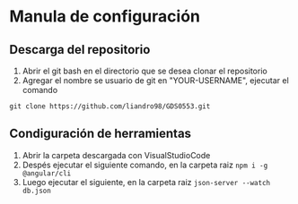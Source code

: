 # Manula de configuración

## Descarga del repositorio

1. Abrir el git bash en el directorio que se desea clonar el repositorio
2. Agregar el nombre se usuario de git en "YOUR-USERNAME", ejecutar el comando
   
`git clone https://github.com/liandro98/GDS0553.git`

## Condiguración de herramientas
1. Abrir la carpeta descargada con VisualStudioCode
2. Despés ejecutar el siguiente comando, en la carpeta raiz
`npm i -g @angular/cli`
3. Luego ejecutar el siguiente, en la carpeta raiz
`json-server --watch db.json`


